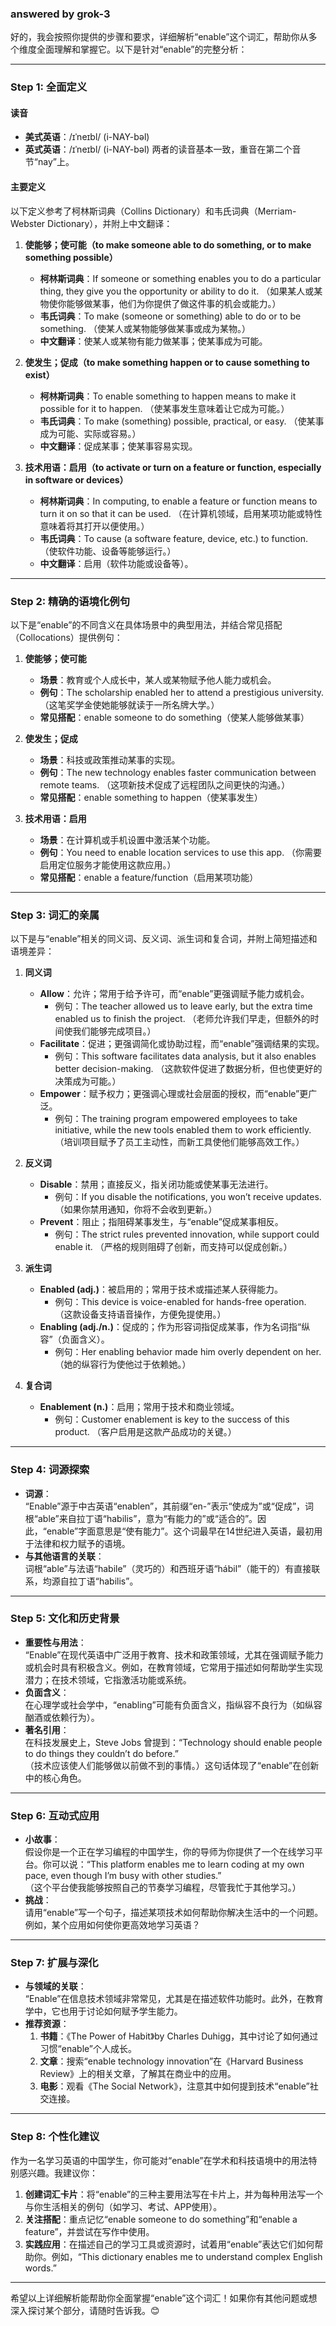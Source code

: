 ### answered by grok-3
好的，我会按照你提供的步骤和要求，详细解析“enable”这个词汇，帮助你从多个维度全面理解和掌握它。以下是针对“enable”的完整分析：

---

### Step 1: 全面定义

#### 读音
- **美式英语**：/ɪˈneɪbl/ (i-NAY-bəl)
- **英式英语**：/ɪˈneɪbl/ (i-NAY-bəl)
两者的读音基本一致，重音在第二个音节“nay”上。

#### 主要定义
以下定义参考了柯林斯词典（Collins Dictionary）和韦氏词典（Merriam-Webster Dictionary），并附上中文翻译：

1. **使能够；使可能（to make someone able to do something, or to make something possible）**
   - **柯林斯词典**：If someone or something enables you to do a particular thing, they give you the opportunity or ability to do it.
     （如果某人或某物使你能够做某事，他们为你提供了做这件事的机会或能力。）
   - **韦氏词典**：To make (someone or something) able to do or to be something.
     （使某人或某物能够做某事或成为某物。）
   - **中文翻译**：使某人或某物有能力做某事；使某事成为可能。

2. **使发生；促成（to make something happen or to cause something to exist）**
   - **柯林斯词典**：To enable something to happen means to make it possible for it to happen.
     （使某事发生意味着让它成为可能。）
   - **韦氏词典**：To make (something) possible, practical, or easy.
     （使某事成为可能、实际或容易。）
   - **中文翻译**：促成某事；使某事容易实现。

3. **技术用语：启用（to activate or turn on a feature or function, especially in software or devices）**
   - **柯林斯词典**：In computing, to enable a feature or function means to turn it on so that it can be used.
     （在计算机领域，启用某项功能或特性意味着将其打开以便使用。）
   - **韦氏词典**：To cause (a software feature, device, etc.) to function.
     （使软件功能、设备等能够运行。）
   - **中文翻译**：启用（软件功能或设备等）。

---

### Step 2: 精确的语境化例句

以下是“enable”的不同含义在具体场景中的典型用法，并结合常见搭配（Collocations）提供例句：

1. **使能够；使可能**
   - **场景**：教育或个人成长中，某人或某物赋予他人能力或机会。
   - **例句**：The scholarship enabled her to attend a prestigious university.
     （这笔奖学金使她能够就读于一所名牌大学。）
   - **常见搭配**：enable someone to do something（使某人能够做某事）

2. **使发生；促成**
   - **场景**：科技或政策推动某事的实现。
   - **例句**：The new technology enables faster communication between remote teams.
     （这项新技术促成了远程团队之间更快的沟通。）
   - **常见搭配**：enable something to happen（使某事发生）

3. **技术用语：启用**
   - **场景**：在计算机或手机设置中激活某个功能。
   - **例句**：You need to enable location services to use this app.
     （你需要启用定位服务才能使用这款应用。）
   - **常见搭配**：enable a feature/function（启用某项功能）

---

### Step 3: 词汇的亲属

以下是与“enable”相关的同义词、反义词、派生词和复合词，并附上简短描述和语境差异：

1. **同义词**
   - **Allow**：允许；常用于给予许可，而“enable”更强调赋予能力或机会。
     - 例句：The teacher allowed us to leave early, but the extra time enabled us to finish the project.
       （老师允许我们早走，但额外的时间使我们能够完成项目。）
   - **Facilitate**：促进；更强调简化或协助过程，而“enable”强调结果的实现。
     - 例句：This software facilitates data analysis, but it also enables better decision-making.
       （这款软件促进了数据分析，但也使更好的决策成为可能。）
   - **Empower**：赋予权力；更强调心理或社会层面的授权，而“enable”更广泛。
     - 例句：The training program empowered employees to take initiative, while the new tools enabled them to work efficiently.
       （培训项目赋予了员工主动性，而新工具使他们能够高效工作。）

2. **反义词**
   - **Disable**：禁用；直接反义，指关闭功能或使某事无法进行。
     - 例句：If you disable the notifications, you won’t receive updates.
       （如果你禁用通知，你将不会收到更新。）
   - **Prevent**：阻止；指阻碍某事发生，与“enable”促成某事相反。
     - 例句：The strict rules prevented innovation, while support could enable it.
       （严格的规则阻碍了创新，而支持可以促成创新。）

3. **派生词**
   - **Enabled (adj.)**：被启用的；常用于技术或描述某人获得能力。
     - 例句：This device is voice-enabled for hands-free operation.
       （这款设备支持语音操作，方便免提使用。）
   - **Enabling (adj./n.)**：促成的；作为形容词指促成某事，作为名词指“纵容”（负面含义）。
     - 例句：Her enabling behavior made him overly dependent on her.
       （她的纵容行为使他过于依赖她。）

4. **复合词**
   - **Enablement (n.)**：启用；常用于技术和商业领域。
     - 例句：Customer enablement is key to the success of this product.
       （客户启用是这款产品成功的关键。）

---

### Step 4: 词源探索

- **词源**：  
“Enable”源于中古英语“enablen”，其前缀“en-”表示“使成为”或“促成”，词根“able”来自拉丁语“habilis”，意为“有能力的”或“适合的”。因此，“enable”字面意思是“使有能力”。这个词最早在14世纪进入英语，最初用于法律和权力赋予的语境。
- **与其他语言的关联**：  
词根“able”与法语“habile”（灵巧的）和西班牙语“hábil”（能干的）有直接联系，均源自拉丁语“habilis”。

---

### Step 5: 文化和历史背景

- **重要性与用法**：  
“Enable”在现代英语中广泛用于教育、技术和政策领域，尤其在强调赋予能力或机会时具有积极含义。例如，在教育领域，它常用于描述如何帮助学生实现潜力；在技术领域，它指激活功能或系统。
- **负面含义**：  
在心理学或社会学中，“enabling”可能有负面含义，指纵容不良行为（如纵容酗酒或依赖行为）。
- **著名引用**：  
在科技发展史上，Steve Jobs 曾提到：“Technology should enable people to do things they couldn’t do before.”  
（技术应该使人们能够做以前做不到的事情。）这句话体现了“enable”在创新中的核心角色。

---

### Step 6: 互动式应用

- **小故事**：  
假设你是一个正在学习编程的中国学生，你的导师为你提供了一个在线学习平台。你可以说：“This platform enables me to learn coding at my own pace, even though I’m busy with other studies.”  
（这个平台使我能够按照自己的节奏学习编程，尽管我忙于其他学习。）  
- **挑战**：  
请用“enable”写一个句子，描述某项技术如何帮助你解决生活中的一个问题。例如，某个应用如何使你更高效地学习英语？

---

### Step 7: 扩展与深化

- **与领域的关联**：  
“Enable”在信息技术领域非常常见，尤其是在描述软件功能时。此外，在教育学中，它也用于讨论如何赋予学生能力。
- **推荐资源**：  
  1. **书籍**：《The Power of Habit》by Charles Duhigg，其中讨论了如何通过习惯“enable”个人成长。
  2. **文章**：搜索“enable technology innovation”在《Harvard Business Review》上的相关文章，了解其在商业中的应用。
  3. **电影**：观看《The Social Network》，注意其中如何提到技术“enable”社交连接。

---

### Step 8: 个性化建议

作为一名学习英语的中国学生，你可能对“enable”在学术和科技语境中的用法特别感兴趣。我建议你：
1. **创建词汇卡片**：将“enable”的三种主要用法写在卡片上，并为每种用法写一个与你生活相关的例句（如学习、考试、APP使用）。
2. **关注搭配**：重点记忆“enable someone to do something”和“enable a feature”，并尝试在写作中使用。
3. **实践应用**：在描述自己的学习工具或资源时，试着用“enable”表达它们如何帮助你。例如，“This dictionary enables me to understand complex English words.”

---

希望以上详细解析能帮助你全面掌握“enable”这个词汇！如果你有其他问题或想深入探讨某个部分，请随时告诉我。😊